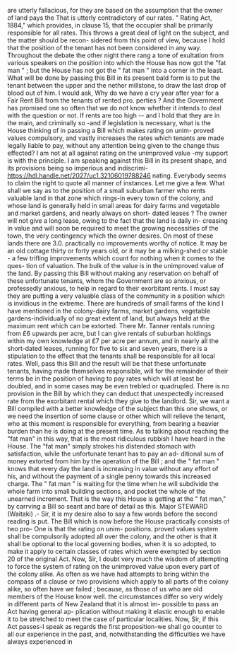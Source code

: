 are utterly fallacious, for they are based on the assumption that the owner of land pays the That is utterly contradictory of our rates. " Rating Act, 1884," which provides, in clause 15, that the occupier shall be primarily responsible for all rates. This throws a great deal of light on the subject, and the matter should be recon- sidered from this point of view, because I hold that the position of the tenant has not been considered in any way. Throughout the debate the other night there rang a tone of exultation from various speakers on the position into which the House has now got the "fat man " ; but the House has not got the " fat man " into a corner in the least. What will be done by passing this Bill in its present bald form is to put the tenant between the upper and the nether millstone, to draw the last drop of blood out of him. I would ask, Why do we have a cry year after year for a Fair Rent Bill from the tenants of rented pro. perties ? And the Government has promised one so often that we do not know whether it intends to deal with the question or not. If rents are too high -- and I hold that they are in the main, and criminally so -and if legislation is necessary, what is the House thinking of in passing a Bill which makes rating on unim- proved values compulsory, and vastly increases the rates which tenants are made legally liable to pay, without any attention being given to the change thus effected? I am not at all against rating on the unimproved value -my support is with the principle. I am speaking against this Bill in its present shape, and its provisions being so imperious and indiscrimi- https://hdl.handle.net/2027/uc1.32106019788246 nating. Everybody seems to claim the right to quote all manner of instances. Let me give a few. What shall we say as to the position of a small suburban farmer who rents valuable land in that zone which rings-in every town of the colony, and whose land is generally held in small areas for dairy farms and vegetable and market gardens, and nearly always on short- dated leases ? The owner will not give a long lease, owing to the fact that the land is daily in- creasing in value and will soon be required to meet the growing necessities of the town, the very contingency which the owner desires. On most of these lands there are 3.0. practically no improvements worthy of notice. It may be an old cottage thirty or forty years old, or it may be a milking-shed or stable - a few trifling improvements which count for nothing when it comes to the ques- tion of valuation. The bulk of the value is in the unimproved value of the land. By passing this Bill without making any reservation on behalf of these unfortunate tenants, whom the Government are so anxious, or professedly anxious, to help in regard to their exorbitant rents. I must say they are putting a very valuable class of the community in a position which is invidious in the extreme. There are hundreds of small farms of the kind I have mentioned in the colony-dairy farms, market gardens, vegetable gardens-individually of no great extent of land, but always held at the maximum rent which can be extorted. There Mr. Tanner rentals running from £6 upwards per acre, but I can give rentals of suburban holdings within my own knowledge at £7 per acre per annum, and in nearly all the short-dated leases, running for five to six and seven years, there is a stipulation to the effect that the tenants shall be responsible for all local rates. Well, pass this Bill and the result will be that these unfortunate tenants, having made themselves responsible, will for the remainder of their terms be in the position of having to pay rates which will at least be doubled, and in some cases may be even trebled or quadrupled. There is no provision in the Bill by which they can deduct that unexpectedly increased rate from the exorbitant rental which they give to the landlord. Sir, we want a Bill compiled with a better knowledge of the subject than this one shows, or we need the insertion of some clause or other which will relieve the tenant, who at this moment is responsible for everything, from bearing a heavier burden than he is doing at the present time. As to talking about reaching the "fat man" in this way, that is the most ridiculous rubbish I have heard in the House. The "fat man" simply strokes his distended stomach with satisfaction, while the unfortunate tenant has to pay an ad- ditional sum of money extorted from him by the operation of the Bill ; and the " fat man " knows that every day the land is increasing in value without any effort of his, and without the payment of a single penny towards this increased charge. The " fat man " is waiting for the time when he will subdivide the whole farm into small building sections, and pocket the whole of the unearned increment. That is the way this House is getting at the " fat man," by carrving a Bill so seant and bare of detail as this. Major STEWARD (Waitaki) .- Sir, it is my desire also to say a few words before the second reading is put. The Bill which is now before the House practically consists of two pro- One is that the rating on unim- positions. proved values system shall be compulsorily adopted all over the colony, and the other is that it shall be optional to the local governing bodies, when it is so adopted, to make it apply to certain classes of rates which were exempted by section 20 of the original Act. Now, Sir, I doubt very much the wisdom of attempting to force the system of rating on the unimproved value upon every part of the colony alike. As often as we have had attempts to bring within the compass of a clause or two provisions which apply to all parts of the colony alike, so often have we failed ; because, as those of us who are old members of the House know well. the circumstances differ so very widely in different parts of New Zealand that it is almost im- possible to pass an Act having general ap- plication without making it elastic enough to enable it to be stretched to meet the case of particular localities. Now, Sir, if this Act passes-I speak as regards the first proposition-we shall go counter to all our experience in the past, and, notwithstanding the difficulties we have always experienced in 
